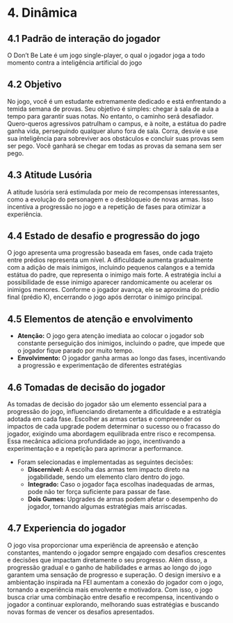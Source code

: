 # 4. Dinâmica
## 4.1 Padrão de interação do jogador 

O Don’t Be Late é um jogo single-player, o qual o jogador joga a todo momento contra a
inteligência artificial do jogo

## 4.2 Objetivo
No jogo, você é um estudante extremamente dedicado e está enfrentando a temida semana
de provas. Seu objetivo é simples: chegar à sala de aula a tempo para garantir suas notas. No
entanto, o caminho será desafiador. Quero-queros agressivos patrulham o campus, e à noite, a
estátua do padre ganha vida, perseguindo qualquer aluno fora de sala. Corra, desvie e use sua
inteligência para sobreviver aos obstáculos e concluir suas provas sem ser pego. Você ganhará se
chegar em todas as provas da semana sem ser pego.


## 4.3 Atitude Lusória

A atitude lusória será estimulada por meio de recompensas interessantes, como a evolução
do personagem e o desbloqueio de novas armas. Isso incentiva a progressão no jogo e a repetição
de fases para otimizar a experiência.

## 4.4 Estado de desafio e progressão do jogo

O jogo apresenta uma progressão baseada em fases, onde cada trajeto entre prédios
representa um nível. A dificuldade aumenta gradualmente com a adição de mais inimigos,
incluindo pequenos calangos e a temida estátua do padre, que representa o inimigo mais forte. A
estratégia inclui a possibilidade de esse inimigo aparecer randomicamente ou acelerar os inimigos
menores. Conforme o jogador avança, ele se aproxima do prédio final (prédio K), encerrando o
jogo após derrotar o inimigo principal.

## 4.5 Elementos de atenção e envolvimento

- **Atenção:** O jogo gera atenção imediata ao colocar o jogador sob constante
perseguição dos inimigos, incluindo o padre, que impede que o jogador fique parado
por muito tempo.
- **Envolvimento:** O jogador ganha armas ao longo das fases, incentivando a progressão
e experimentação de diferentes estratégias

## 4.6 Tomadas de decisão do jogador 

As tomadas de decisão do jogador são um elemento essencial para a progressão do jogo,
influenciando diretamente a dificuldade e a estratégia adotada em cada fase. Escolher as armas
certas e compreender os impactos de cada upgrade podem determinar o sucesso ou o fracasso
do jogador, exigindo uma abordagem equilibrada entre risco e recompensa. Essa mecânica
adiciona profundidade ao jogo, incentivando a experimentação e a repetição para aprimorar a
performance.

- Foram selecionadas e implementadas as seguintes decisões:
   - **Discernível:** A escolha das armas tem impacto direto na jogabilidade, sendo um
elemento claro dentro do jogo.
   - **Integrado:** Caso o jogador faça escolhas inadequadas de armas, pode não ter força
suficiente para passar de fase.
   - **Dois Gumes:** Upgrades de armas podem afetar o desempenho do jogador, tornando
algumas estratégias mais arriscadas.

## 4.7 Experiencia do jogador

O jogo visa proporcionar uma experiência de apreensão e atenção constantes, mantendo
o jogador sempre engajado com desafios crescentes e decisões que impactam diretamente o seu
progresso. Além disso, a progressão gradual e o ganho de habilidades e armas ao longo do jogo
garantem uma sensação de progresso e superação. O design imersivo e a ambientação inspirada
na FEI aumentam a conexão do jogador com o jogo, tornando a experiência mais envolvente
e motivadora. Com isso, o jogo busca criar uma combinação entre desafio e recompensa,
incentivando o jogador a continuar explorando, melhorando suas estratégias e buscando novas
formas de vencer os desafios apresentados.
